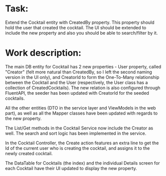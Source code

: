 # Task:
Extend the Cocktail entity with CreatedBy property. This property should hold the user that created the cocktail.
The UI should be extended to include the new property and also you should be able to search/filter by it.

# Work description:
The main DB entity for Cocktail has 2 new properties - User property, called "Creator" (felt more natural than CreatedBy, so I left the second naming version in the UI only), and CreatorId to form the One-To-Many relationship between the Cocktail and the User (respectively, the User class has a collection of CreatedCocktails). The new relation is also configured through FluentAPI, the seeder has been updated with CreatorId for the seeded cocktails.

All the other entities (DTO in the service layer and ViewModels in the web part), as well as all the Mapper classes have been updated with regards to the new property.

The List/Get methods in the Cocktail Service now include the Creator as well. The search and sort logic has been implemented in the service. 

In the Cocktail Controller, the Create action features an extra line to get the Id of the current user who is creating the cocktail, and assigns it to the newly created cocktail.

The DataTable for Cocktails (the index) and the individual Details screen for each Cocktail have their UI updated to display the new property.